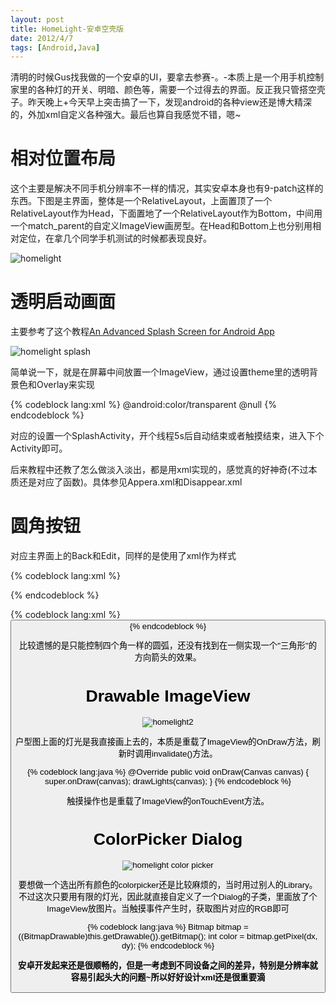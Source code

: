 ```yaml
---
layout: post
title: HomeLight-安卓空壳版
date: 2012/4/7
tags: [Android,Java]
---
```


清明的时候Gus找我做的一个安卓的UI，要拿去参赛-。-本质上是一个用手机控制家里的各种灯的开关、明暗、颜色等，需要一个过得去的界面。反正我只管搭空壳子。昨天晚上+今天早上突击搞了一下，发现android的各种view还是博大精深的，外加xml自定义各种强大。最后也算自我感觉不错，嗯~

<!--more-->

# 相对位置布局

这个主要是解决不同手机分辨率不一样的情况，其实安卓本身也有9-patch这样的东西。下图是主界面，整体是一个RelativeLayout，上面置顶了一个RelativeLayout作为Head，下面置地了一个RelativeLayout作为Bottom，中间用一个match_parent的自定义ImageView画房型。在Head和Bottom上也分别用相对定位，在拿几个同学手机测试的时候都表现良好。

![homelight](/images/HomeLight_Main.png)

# 透明启动画面

主要参考了这个教程[An Advanced Splash Screen for Android App](http://www.codeproject.com/Articles/113831/An-Advanced-Splash-Screen-for-Android-App)

![homelight splash](/images/HomeLight_Splash.png)

简单说一下，就是在屏幕中间放置一个ImageView，通过设置theme里的透明背景色和Overlay来实现

{% codeblock lang:xml %}
<item name="android:windowBackground">@android:color/transparent</item>
<item name="android:windowContentOverlay">@null</item>
{% endcodeblock %}

对应的设置一个SplashActivity，开个线程5s后自动结束或者触摸结束，进入下个Activity即可。

后来教程中还教了怎么做淡入淡出，都是用xml实现的，感觉真的好神奇(不过本质还是对应了函数)。具体参见Appera.xml和Disappear.xml

# 圆角按钮

对应主界面上的Back和Edit，同样的是使用了xml作为样式

{% codeblock lang:xml %}
<?xml version="1.0" encoding="UTF-8"?>   
<shape xmlns:android="http://schemas.android.com/apk/res/android" android:shape="rectangle">   
    <solid android:color="@color/lightgray" />
    <corners android:radius="7dp"/>   
    <padding android:left="14dp" android:top="8dp" android:right="14dp" android:bottom="8dp" /> 
</shape>  
{% endcodeblock %}

{% codeblock lang:xml %}
<Button
    android:id="@+id/main_edit"
    android:layout_width="wrap_content"
    android:layout_height="wrap_content"
    android:layout_alignParentRight="true"
    android:layout_centerVertical="true"
    android:layout_marginRight="16dp"
    android:text="@string/main_edit"
    android:textSize="16dp"
    android:textStyle="bold"
    android:textColor="@android:color/white"
    android:background="@layout/roundbutton" />
{% endcodeblock %}

比较遗憾的是只能控制四个角一样的圆弧，还没有找到在一侧实现一个"三角形"的方向箭头的效果。

# Drawable ImageView

![homelight2](/images/HomeLight_Main2.png)

户型图上面的灯光是我直接画上去的，本质是重载了ImageView的OnDraw方法，刷新时调用invalidate()方法。

{% codeblock lang:java %}
@Override
public void onDraw(Canvas canvas) {
  super.onDraw(canvas);
  drawLights(canvas);
}
{% endcodeblock %}

触摸操作也是重载了ImageView的onTouchEvent方法。

# ColorPicker Dialog

![homelight color picker](/images/HomeLight_ColorPicker.png)

要想做一个选出所有颜色的colorpicker还是比较麻烦的，当时用过别人的Library。不过这次只要用有限的灯光，因此就直接自定义了一个Dialog的子类，里面放了个ImageView放图片。当触摸事件产生时，获取图片对应的RGB即可

{% codeblock lang:java %}
Bitmap bitmap = ((BitmapDrawable)this.getDrawable()).getBitmap();
int color = bitmap.getPixel(dx, dy);
{% endcodeblock %}

**安卓开发起来还是很顺畅的，但是一考虑到不同设备之间的差异，特别是分辨率就容易引起头大的问题~所以好好设计xml还是很重要滴**